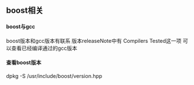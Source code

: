 ## boost相关

#### boost与gcc
boost版本和gcc版本有联系
版本releaseNote中有
Compilers Tested这一项
可以查看已经编译通过的gcc版本

#### 查看boost版本
dpkg -S /usr/include/boost/version.hpp